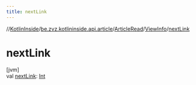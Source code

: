 ```yaml
---
title: nextLink
---
```

//[KotlinInside](../../../../index.html)/[be.zvz.kotlininside.api.article](../../index.html)/[ArticleRead](../index.html)/[ViewInfo](index.html)/[nextLink](next-link.html)



# nextLink



[jvm]\
val [nextLink](next-link.html): [Int](https://kotlinlang.org/api/latest/jvm/stdlib/kotlin/-int/index.html)




